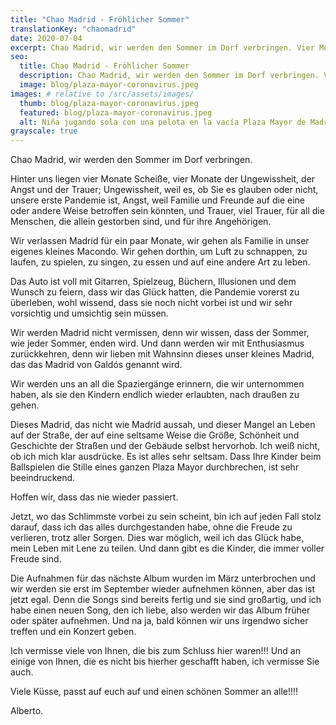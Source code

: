 ```yaml
---
title: "Chao Madrid - Fröhlicher Sommer"
translationKey: "chaomadrid"
date: 2020-07-04
excerpt: Chao Madrid, wir werden den Sommer im Dorf verbringen. Vier Monate voller Scheiße, vier Monate voller Ungewissheit, Angst und Trauer bleiben in der Erinnerung zurück.
seo:
  title: Chao Madrid - Fröhlicher Sommer
  description: Chao Madrid, wir werden den Sommer im Dorf verbringen. Vier Monate voller Scheiße, vier Monate voller Ungewissheit, Angst und Trauer bleiben in der Erinnerung zurück.
  image: blog/plaza-mayor-coronavirus.jpeg
images: # relative to /src/assets/images/
  thumb: blog/plaza-mayor-coronavirus.jpeg
  featured: blog/plaza-mayor-coronavirus.jpeg
  alt: Niña jugando sola con una pelota en la vacía Plaza Mayor de Madrid
grayscale: true
---
```


Chao Madrid, wir werden den Sommer im Dorf verbringen.

Hinter uns liegen vier Monate Scheiße, vier Monate der Ungewissheit, der Angst und der Trauer; Ungewissheit, weil es, ob Sie es glauben oder nicht, unsere erste Pandemie ist, Angst, weil Familie und Freunde auf die eine oder andere Weise betroffen sein könnten, und Trauer, viel Trauer, für all die Menschen, die allein gestorben sind, und für ihre Angehörigen.

Wir verlassen Madrid für ein paar Monate, wir gehen als Familie in unser eigenes kleines Macondo. Wir gehen dorthin, um Luft zu schnappen, zu laufen, zu spielen, zu singen, zu essen und auf eine andere Art zu leben.

Das Auto ist voll mit Gitarren, Spielzeug, Büchern, Illusionen und dem Wunsch zu feiern, dass wir das Glück hatten, die Pandemie vorerst zu überleben, wohl wissend, dass sie noch nicht vorbei ist und wir sehr vorsichtig und umsichtig sein müssen.

Wir werden Madrid nicht vermissen, denn wir wissen, dass der Sommer, wie jeder Sommer, enden wird. Und dann werden wir mit Enthusiasmus zurückkehren, denn wir lieben mit Wahnsinn dieses unser kleines Madrid, das das Madrid von Galdós genannt wird.

Wir werden uns an all die Spaziergänge erinnern, die wir unternommen haben, als sie den Kindern endlich wieder erlaubten, nach draußen zu gehen.

Dieses Madrid, das nicht wie Madrid aussah, und dieser Mangel an Leben auf der Straße, der auf eine seltsame Weise die Größe, Schönheit und Geschichte der Straßen und der Gebäude selbst hervorhob. Ich weiß nicht, ob ich mich klar ausdrücke. Es ist alles sehr seltsam. Dass Ihre Kinder beim Ballspielen die Stille eines ganzen Plaza Mayor durchbrechen, ist sehr beeindruckend.

Hoffen wir, dass das nie wieder passiert.

Jetzt, wo das Schlimmste vorbei zu sein scheint, bin ich auf jeden Fall stolz darauf, dass ich das alles durchgestanden habe, ohne die Freude zu verlieren, trotz aller Sorgen. Dies war möglich, weil ich das Glück habe, mein Leben mit Lene zu teilen. Und dann gibt es die Kinder, die immer voller Freude sind.

Die Aufnahmen für das nächste Album wurden im März unterbrochen und wir werden sie erst im September wieder aufnehmen können, aber das ist jetzt egal. Denn die Songs sind bereits fertig und sie sind großartig, und ich habe einen neuen Song, den ich liebe, also werden wir das Album früher oder später aufnehmen. Und na ja, bald können wir uns irgendwo sicher treffen und ein Konzert geben.

Ich vermisse viele von Ihnen, die bis zum Schluss hier waren!!! Und an einige von Ihnen, die es nicht bis hierher geschafft haben, ich vermisse Sie auch.

Viele Küsse, passt auf euch auf und einen schönen Sommer an alle!!!!

Alberto.
